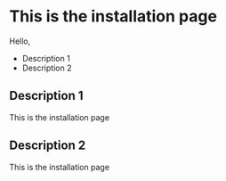 # This is the installation page
Hello,
- Description 1
- Description 2

## Description 1

This is the installation page


## Description 2

This is the installation page